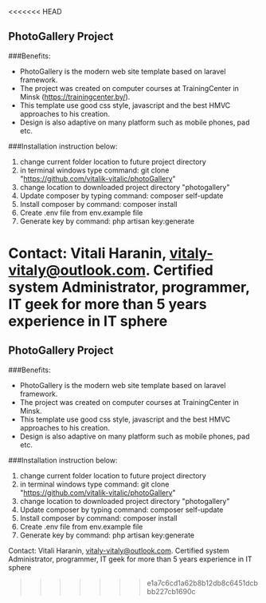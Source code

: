 <<<<<<< HEAD
## PhotoGallery Project

###Benefits:
- PhotoGallery is the modern web site template based on laravel framework.
- The project was created on computer courses at TrainingCenter in Minsk (https://trainingcenter.by/).
- This template use good css style, javascript and the best HMVC approaches to his creation.
- Design is also adaptive on many platform such as mobile phones, pad etc.

###Installation instruction below:
1. change current folder location to future project directory
2. in terminal windows type command: git clone "https://github.com/vitalik-vitalic/photoGallery"
3. change location to downloaded project directory "photogallery"
4. Update composer by typing command: composer self-update
5. Install composer by command: composer install
6. Create .env file from env.example file
7. Generate key by command: php artisan key:generate 

Contact: Vitali Haranin, vitaly-vitaly@outlook.com. 
Certified system Administrator, programmer, IT geek for more than 5 years experience in IT sphere
=======
## PhotoGallery Project

###Benefits:
- PhotoGallery is the modern web site template based on laravel framework.
- The project was created on computer courses at TrainingCenter in Minsk.
- This template use good css style, javascript and the best HMVC approaches to his creation.
- Design is also adaptive on many platform such as mobile phones, pad etc.

###Installation instruction below:
1. change current folder location to future project directory
2. in terminal windows type command: git clone "https://github.com/vitalik-vitalic/photoGallery"
3. change location to downloaded project directory "photogallery"
4. Update composer by typing command: composer self-update
5. Install composer by command: composer install
6. Create .env file from env.example file
7. Generate key by command: php artisan key:generate 

Contact: Vitali Haranin, vitaly-vitaly@outlook.com. 
Certified system Administrator, programmer, IT geek for more than 5 years experience in IT sphere
>>>>>>> e1a7c6cd1a62b8b12db8c6451dcbbb227cb1690c
